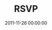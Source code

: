 ---
layout: series
series: "RSVP"
permalink: "/rsvp/"
title: "RSVP"
date: 2011-11-26 00:00:00
endDate: 2011-12-10 00:00:00
description: "Christmas is God's open invitation to a relationship with him. Through the gifts of his son, his peace and his actual presence in our lives, God invites everyone to the party. The question is, how will we respond?"
src: "http://s3.amazonaws.com/crossroads-media/images/legacy/content/RSVP_90x90-1.jpg"
---